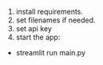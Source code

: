 1. install requirements.
2. set filenames if needed.
3. set api key
4. start the app:
* streamlit run main.py
